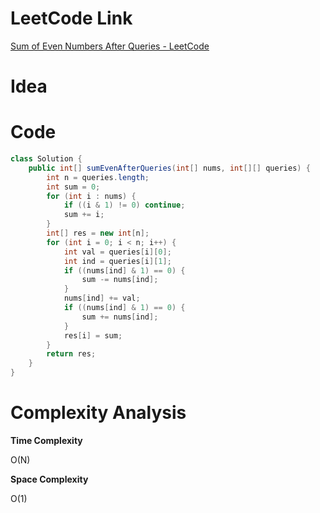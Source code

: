 # LeetCode Link

[Sum of Even Numbers After Queries - LeetCode](https://leetcode.com/problems/sum-of-even-numbers-after-queries/)

# Idea



# Code

```java
class Solution {
    public int[] sumEvenAfterQueries(int[] nums, int[][] queries) {
        int n = queries.length;
        int sum = 0;
        for (int i : nums) {
            if ((i & 1) != 0) continue;
            sum += i;
        }
        int[] res = new int[n];
        for (int i = 0; i < n; i++) {
            int val = queries[i][0];
            int ind = queries[i][1];
            if ((nums[ind] & 1) == 0) {
                sum -= nums[ind];
            }
            nums[ind] += val;
            if ((nums[ind] & 1) == 0) {
                sum += nums[ind];
            }
            res[i] = sum;
        }
        return res;
    }
}
```

# Complexity Analysis

**Time Complexity**

O(N)

**Space Complexity**

O(1)
